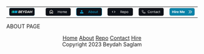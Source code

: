 <div align="center">
    <!-- HEADER MENU -->
    <table style="width: 100%;">
        <tr>
            <td><a href="https://github.com/beydah"><img src="https://raw.githubusercontent.com/beydah/asset/main/logo/beydah_colorful_white.png" align="left" style="width: 100%;"  alt="Beydah Logo"></a></td>
            <td></td>
            <td><a href="https://github.com/beydah"><img src="https://raw.githubusercontent.com/beydah/asset/main/button/home_off.png" align="right" style="width: 100%;"  alt="Home Button"></a></td>
            <td><a href="https://github.com/beydah/asset/blob/main/file/profile/about.md"><img src="https://raw.githubusercontent.com/beydah/asset/main/button/about_on.png" align="right" style="width: 100%;"  alt="About Button"></a></td>
            <td><a href="https://github.com/beydah/asset/blob/main/file/profile/experience.md"><img src="https://raw.githubusercontent.com/beydah/asset/main/button/repo_off.png" align="right" style="width: 100%;"  alt="Repo Button"></a></td>
            <td><a href="https://github.com/beydah/asset/blob/main/file/profile/contact.md"><img src="https://raw.githubusercontent.com/beydah/asset/main/button/contact_off.png" align="right" style="width: 100%;"  alt="Contact Button"></a></td>
            <td><a href="https://github.com/beydah/asset/blob/main/file/profile/contact.md"><img src="https://raw.githubusercontent.com/beydah/asset/main/button/hire_focus.png" align="right" style="width: 100%;"  alt="Hire Button"></a></td>
        </tr>
    </table>
</div>

ABOUT PAGE

<div align="center">
    <!-- FOOTER MENU -->
    <tr>
        <td></td>
        <td><a href="https://github.com/beydah">Home</a></td>
        <td><a href="https://github.com/beydah/asset/blob/main/file/profile/about.md">About</a></td>
        <td><a href="https://github.com/beydah/asset/blob/main/file/profile/experience.md">Repo</a></td>
        <td><a href="https://github.com/beydah/asset/blob/main/file/profile/contact.md">Contact</a></td>
        <td><a href="https://github.com/beydah/asset/blob/main/file/profile/contact.md">Hire</a></td>
        <td></td>
    </tr></br>
    Copyright 2023 Beydah Saglam
</div>
